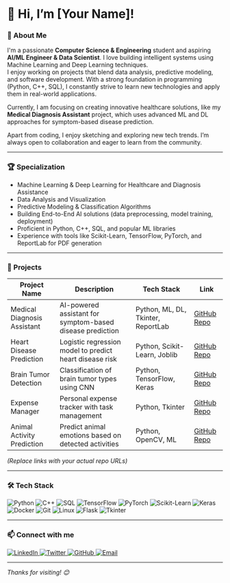 # 👋 Hi, I’m [Your Name]!

### 🚀 About Me

I'm a passionate **Computer Science & Engineering** student and aspiring **AI/ML Engineer & Data Scientist**. I love building intelligent systems using Machine Learning and Deep Learning techniques.  
I enjoy working on projects that blend data analysis, predictive modeling, and software development. With a strong foundation in programming (Python, C++, SQL), I constantly strive to learn new technologies and apply them in real-world applications.  

Currently, I am focusing on creating innovative healthcare solutions, like my **Medical Diagnosis Assistant** project, which uses advanced ML and DL approaches for symptom-based disease prediction.

Apart from coding, I enjoy sketching and exploring new tech trends. I’m always open to collaboration and eager to learn from the community.

---

### 🏆 Specialization

- Machine Learning & Deep Learning for Healthcare and Diagnosis Assistance  
- Data Analysis and Visualization  
- Predictive Modeling & Classification Algorithms  
- Building End-to-End AI solutions (data preprocessing, model training, deployment)  
- Proficient in Python, C++, SQL, and popular ML libraries  
- Experience with tools like Scikit-Learn, TensorFlow, PyTorch, and ReportLab for PDF generation  

---

### 📂 Projects

| Project Name                      | Description                                                | Tech Stack                         | Link                                  |
|---------------------------------|------------------------------------------------------------|----------------------------------|---------------------------------------|
| Medical Diagnosis Assistant      | AI-powered assistant for symptom-based disease prediction | Python, ML, DL, Tkinter, ReportLab | [GitHub Repo](https://github.com/YourUsername/Medical-Diagnosis-Assistant) |
| Heart Disease Prediction         | Logistic regression model to predict heart disease risk   | Python, Scikit-Learn, Joblib     | [GitHub Repo](https://github.com/YourUsername/Heart-Disease-Prediction) |
| Brain Tumor Detection            | Classification of brain tumor types using CNN             | Python, TensorFlow, Keras        | [GitHub Repo](https://github.com/YourUsername/Brain-Tumor-Detection)    |
| Expense Manager                  | Personal expense tracker with task management              | Python, Tkinter                  | [GitHub Repo](https://github.com/YourUsername/Expense-Manager)          |
| Animal Activity Prediction       | Predict animal emotions based on detected activities       | Python, OpenCV, ML               | [GitHub Repo](https://github.com/YourUsername/Animal-Activity-Prediction) |

*(Replace links with your actual repo URLs)*

---

### 🛠️ Tech Stack

<p align="left">
  <img alt="Python" src="https://img.shields.io/badge/-Python-3776AB?style=for-the-badge&logo=python&logoColor=white" />
  <img alt="C++" src="https://img.shields.io/badge/-C++-00599C?style=for-the-badge&logo=c%2B%2B&logoColor=white" />
  <img alt="SQL" src="https://img.shields.io/badge/-SQL-4479A1?style=for-the-badge&logo=postgresql&logoColor=white" />
  <img alt="TensorFlow" src="https://img.shields.io/badge/-TensorFlow-FF6F00?style=for-the-badge&logo=tensorflow&logoColor=white" />
  <img alt="PyTorch" src="https://img.shields.io/badge/-PyTorch-EE4C2C?style=for-the-badge&logo=pytorch&logoColor=white" />
  <img alt="Scikit-Learn" src="https://img.shields.io/badge/-Scikit--Learn-F7931E?style=for-the-badge&logo=scikitlearn&logoColor=white" />
  <img alt="Keras" src="https://img.shields.io/badge/-Keras-D00000?style=for-the-badge&logo=keras&logoColor=white" />
  <img alt="Docker" src="https://img.shields.io/badge/-Docker-2496ED?style=for-the-badge&logo=docker&logoColor=white" />
  <img alt="Git" src="https://img.shields.io/badge/-Git-F05032?style=for-the-badge&logo=git&logoColor=white" />
  <img alt="Linux" src="https://img.shields.io/badge/-Linux-FCC624?style=for-the-badge&logo=linux&logoColor=black" />
  <img alt="Flask" src="https://img.shields.io/badge/-Flask-000000?style=for-the-badge&logo=flask&logoColor=white" />
  <img alt="Tkinter" src="https://img.shields.io/badge/-Tkinter-FF6F00?style=for-the-badge&logo=python&logoColor=white" />
</p>

---

### 📫 Connect with me

<p align="left">
  <a href="https://linkedin.com/in/yourlinkedin" target="_blank">
    <img alt="LinkedIn" src="https://img.shields.io/badge/LinkedIn-0077B5?style=for-the-badge&logo=linkedin&logoColor=white" />
  </a>
  <a href="https://twitter.com/yourtwitter" target="_blank">
    <img alt="Twitter" src="https://img.shields.io/badge/Twitter-1DA1F2?style=for-the-badge&logo=twitter&logoColor=white" />
  </a>
  <a href="https://github.com/YourUsername" target="_blank">
    <img alt="GitHub" src="https://img.shields.io/badge/GitHub-181717?style=for-the-badge&logo=github&logoColor=white" />
  </a>
  <a href="mailto:your.email@example.com" target="_blank">
    <img alt="Email" src="https://img.shields.io/badge/Email-D14836?style=for-the-badge&logo=gmail&logoColor=white" />
  </a>
</p>

---

*Thanks for visiting! 😊*


<!--
**V41BH4VR4JPUT/V41BH4VR4JPUT** is a ✨ _special_ ✨ repository because its `README.md` (this file) appears on your GitHub profile.

Here are some ideas to get you started:

- 🔭 I’m currently working on ...
- 🌱 I’m currently learning ...
- 👯 I’m looking to collaborate on ...
- 🤔 I’m looking for help with ...
- 💬 Ask me about ...
- 📫 How to reach me: ...
- 😄 Pronouns: ...
- ⚡ Fun fact: ...
-->
